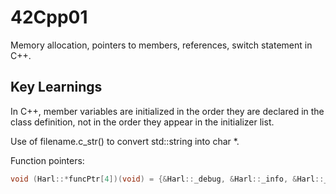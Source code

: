 # 42Cpp01
Memory allocation, pointers to members, references, switch statement in C++.

## Key Learnings
In C++, member variables are initialized in the order they are declared in the class definition, not in the order they appear in the initializer list.

Use of filename.c_str() to convert std::string into char *.

Function pointers:
```c++
void (Harl::*funcPtr[4])(void) = {&Harl::_debug, &Harl::_info, &Harl::_warning, &Harl::_error};
```

